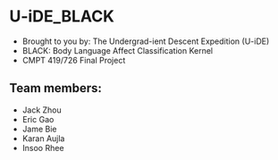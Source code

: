 # U-iDE_BLACK
- Brought to you by: The Undergrad-ient Descent Expedition (U-iDE)
- BLACK: Body Language Affect Classification Kernel
- CMPT 419/726 Final Project

## Team members:
- Jack Zhou
- Eric Gao
- Jame Bie
- Karan Aujla
- Insoo Rhee